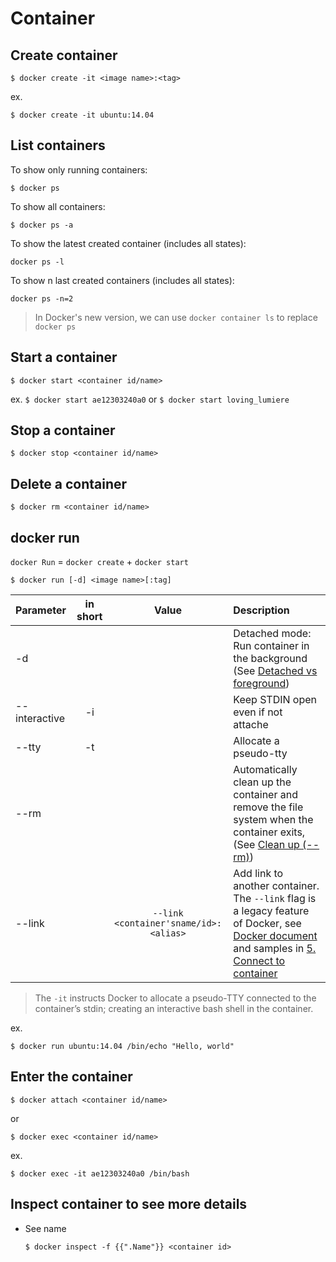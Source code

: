 # Container

## Create container

```
$ docker create -it <image name>:<tag>
```

ex. 
```
$ docker create -it ubuntu:14.04
```

## List containers


To show only running containers:
```
$ docker ps
```

To show all containers:
```
$ docker ps -a
```

To show the latest created container (includes all states):
```
docker ps -l
```

To show n last created containers (includes all states):
```
docker ps -n=2
```

> In Docker's new version, we can use `docker container ls` to replace `docker ps`


## Start a container

```
$ docker start <container id/name>
```

ex.
`$ docker start ae12303240a0` or `$ docker start loving_lumiere`



## Stop a container

```
$ docker stop <container id/name>
```


## Delete a container

```
$ docker rm <container id/name>
```


## docker run

`docker Run` = `docker create` + `docker start`

```
$ docker run [-d] <image name>[:tag] 
```

|        Parameter        | in short | Value | Description |
|:------------------------|:--------:|:-----:|:------------|
| -d |  | | Detached mode: Run container in the background (See [Detached vs foreground](https://docs.docker.com/engine/reference/run/#detached-vs-foreground)) |
| --interactive | -i | | Keep STDIN open even if not attache |
| --tty | -t | | Allocate a pseudo-tty |
| --rm |  | | Automatically clean up the container and remove the file system when the container exits, (See [Clean up (--rm)](https://docs.docker.com/engine/reference/run/#clean-up---rm)) |
| --link |  | `--link <container'sname/id>:<alias>` | Add link to another container. The `--link` flag is a legacy feature of Docker, see [Docker document](https://docs.docker.com/network/links/) and samples in [5. Connect to container](https://github.com/KarateJB/eBooks/tree/master/Docker/5.%20Connect%20to%20container) |



> The `-it` instructs Docker to allocate a pseudo-TTY connected to the container’s stdin; creating an interactive bash shell in the container.


ex.
```
$ docker run ubuntu:14.04 /bin/echo "Hello, world"
```


## Enter the container

```
$ docker attach <container id/name>
```

or 

```
$ docker exec <container id/name>
```

ex.
```
$ docker exec -it ae12303240a0 /bin/bash
```


## Inspect container to see more details


- See name

    ```
    $ docker inspect -f {{".Name"}} <container id>
    ```

